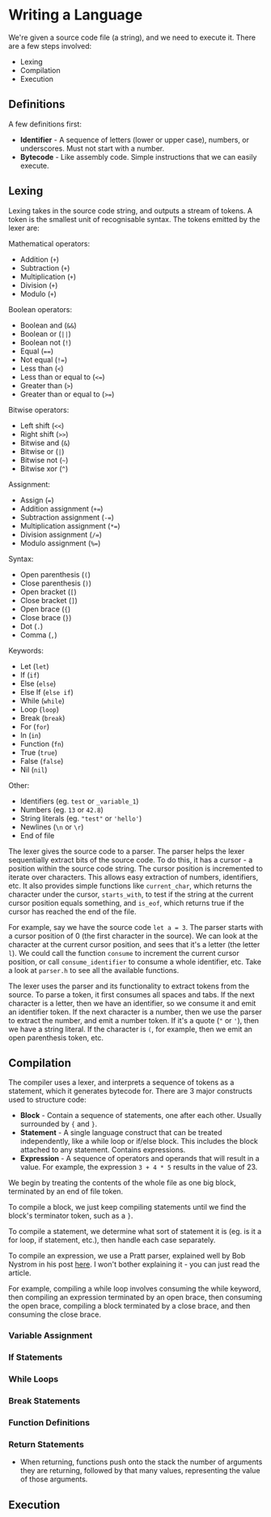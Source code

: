 
Writing a Language
==================


We're given a source code file (a string), and we need to execute it. There are a few steps involved:

* Lexing
* Compilation
* Execution


## Definitions

A few definitions first:

* **Identifier** - A sequence of letters (lower or upper case), numbers, or underscores. Must not start with a number.
* **Bytecode** - Like assembly code. Simple instructions that we can easily execute.


## Lexing

Lexing takes in the source code string, and outputs a stream of tokens. A token is the smallest unit of recognisable syntax. The tokens emitted by the lexer are:

Mathematical operators:

* Addition (`+`)
* Subtraction (`+`)
* Multiplication (`+`)
* Division (`+`)
* Modulo (`+`)

Boolean operators:

* Boolean and (`&&`)
* Boolean or (`||`)
* Boolean not (`!`)
* Equal (`==`)
* Not equal (`!=`)
* Less than (`<`)
* Less than or equal to (`<=`)
* Greater than (`>`)
* Greater than or equal to (`>=`)

Bitwise operators:

* Left shift (`<<`)
* Right shift (`>>`)
* Bitwise and (`&`)
* Bitwise or (`|`)
* Bitwise not (`~`)
* Bitwise xor (`^`)

Assignment:

* Assign (`=`)
* Addition assignment (`+=`)
* Subtraction assignment (`-=`)
* Multiplication assignment (`*=`)
* Division assignment (`/=`)
* Modulo assignment (`%=`)

Syntax:

* Open parenthesis (`(`)
* Close parenthesis (`)`)
* Open bracket (`[`)
* Close bracket (`]`)
* Open brace (`{`)
* Close brace (`}`)
* Dot (`.`)
* Comma (`,`)

Keywords:

* Let (`let`)
* If (`if`)
* Else (`else`)
* Else If (`else if`)
* While (`while`)
* Loop (`loop`)
* Break (`break`)
* For (`for`)
* In (`in`)
* Function (`fn`)
* True (`true`)
* False (`false`)
* Nil (`nil`)

Other:

* Identifiers (eg. `test` or `_variable_1`)
* Numbers (eg. `13` or `42.8`)
* String literals (eg. `"test"` or `'hello'`)
* Newlines (`\n` or `\r`)
* End of file

The lexer gives the source code to a parser. The parser helps the lexer sequentially extract bits of the source code. To do this, it has a cursor - a position within the source code string. The cursor position is incremented to iterate over characters. This allows easy extraction of numbers, identifiers, etc. It also provides simple functions like `current_char`, which returns the character under the cursor, `starts_with`, to test if the string at the current cursor position equals something, and `is_eof`, which returns true if the cursor has reached the end of the file.

For example, say we have the source code `let a = 3`. The parser starts with a cursor position of 0 (the first character in the source). We can look at the character at the current cursor position, and sees that it's a letter (the letter `l`). We could call the function `consume` to increment the current cursor position, or call `consume_identifier` to consume a whole identifier, etc. Take a look at `parser.h` to see all the available functions.

The lexer uses the parser and its functionality to extract tokens from the source. To parse a token, it first consumes all spaces and tabs. If the next character is a letter, then we have an identifier, so we consume it and emit an identifier token. If the next character is a number, then we use the parser to extract the number, and emit a number token. If it's a quote (`"` or `'`), then we have a string literal. If the character is `(`, for example, then we emit an open parenthesis token, etc.


## Compilation

The compiler uses a lexer, and interprets a sequence of tokens as a statement, which it generates bytecode for. There are 3 major constructs used to structure code:

* **Block** - Contain a sequence of statements, one after each other. Usually surrounded by `{` and `}`.
* **Statement** - A single language construct that can be treated independently, like a while loop or if/else block. This includes the block attached to any statement. Contains expressions.
* **Expression** - A sequence of operators and operands that will result in a value. For example, the expression `3 + 4 * 5` results in the value of 23.

We begin by treating the contents of the whole file as one big block, terminated by an end of file token.

To compile a block, we just keep compiling statements until we find the block's terminator token, such as a `}`.

To compile a statement, we determine what sort of statement it is (eg. is it a for loop, if statement, etc.), then handle each case separately.

To compile an expression, we use a Pratt parser, explained well by Bob Nystrom in his post [here](http://journal.stuffwithstuff.com/2011/03/19/pratt-parsers-expression-parsing-made-easy/). I won't bother explaining it - you can just read the article.

For example, compiling a while loop involves consuming the while keyword, then compiling an expression terminated by an open brace, then consuming the open brace, compiling a block terminated by a close brace, and then consuming the close brace.

### Variable Assignment

### If Statements

### While Loops

### Break Statements

### Function Definitions

### Return Statements

* When returning, functions push onto the stack the number of arguments they are returning, followed by that many values, representing the value of those arguments.

###

## Execution
